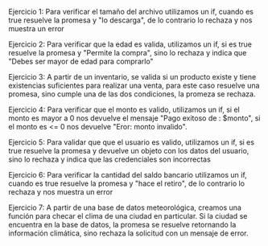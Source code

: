Ejercicio 1: Para verificar el tamaño del archivo utilizamos un if, cuando es true
resuelve la promesa y "lo descarga", de lo contrario lo rechaza y nos muestra un error

Ejercicio 2: Para verificar que la edad es valida, utilizamos un if, si es true resuelve 
la promesa y "Permite la compra", sino lo rechaza y indica que "Debes ser mayor de edad 
para comprarlo"

Ejercicio 3: A partir de un inventario, se valida si un producto existe y tiene existencias 
suficientes para realizar una venta, para este caso resuelve una promesa, sino cumple una 
de las dos condiciones, la promeza se rechaza. 

Ejercicio 4: Para verificar que el monto es valido, utilizamos un if, si el monto es mayor a 0 
nos devuelve el mensaje "Pago exitoso de : $monto", si el monto es <= 0 nos devuelve "Eror: monto
invalido".

Ejercicio 5: Para validar que que el usuario es valido, utilizamos un if, si es true
resuelve la promesa y devuelve un objeto con los datos del usuario, sino lo rechaza y
indica que las credenciales son incorrectas

Ejercicio 6: Para verificar la cantidad del saldo bancario utilizamos un if, cuando es true
resuelve la promesa y "hace el retiro", de lo contrario lo rechaza y nos muestra un error

Ejercicio 7: A partir de una base de datos meteorológica, creamos una función para checar el clima
de una ciudad en particular. Si la ciudad se encuentra en la base de datos, la promesa se resuelve 
retornando la información climática, sino rechaza la solicitud con un mensaje de error. 
